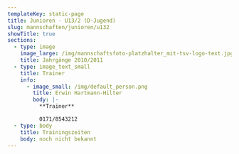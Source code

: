 ```yaml
---
templateKey: static-page
title: Junioren - U13/2 (D-Jugend)
slug: mannschaften/junioren/u132
showTitle: true
sections:
  - type: image
    image_large: /img/mannschaftsfoto-platzhalter_mit-tsv-logo-text.jpg
    title: Jahrgänge 2010/2011
  - type: image_text_small
    title: Trainer
    info:
      - image_small: /img/default_person.png
        title: Erwin Hartmann-Hilter
        body: |-
          **Trainer**

          0171/8543212
  - type: body
    title: Trainingszeiten
    body: noch nicht bekannt
---
```

